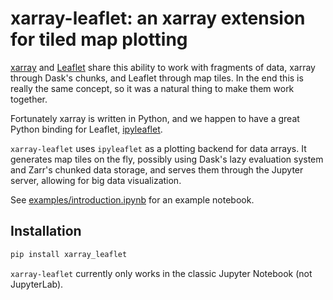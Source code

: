 # xarray-leaflet: an xarray extension for tiled map plotting

[xarray](http://xarray.pydata.org) and [Leaflet](https://leafletjs.com) share this ability to work with fragments of data, xarray through Dask's chunks, and Leaflet through map tiles. In the end this is really the same concept, so it was a natural thing to make them work together.

Fortunately xarray is written in Python, and we happen to have a great Python binding for Leaflet, [ipyleaflet](https://ipyleaflet.readthedocs.io).

`xarray-leaflet` uses `ipyleaflet` as a plotting backend for data arrays. It generates map tiles on the fly, possibly using Dask's lazy evaluation system and Zarr's chunked data storage, and serves them through the Jupyter server, allowing for big data visualization.

See [examples/introduction.ipynb](https://github.com/davidbrochart/xarray_leaflet/blob/master/examples/introduction.ipynb) for an example notebook.

## Installation

```bash
pip install xarray_leaflet
```

`xarray-leaflet` currently only works in the classic Jupyter Notebook (not JupyterLab).
